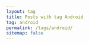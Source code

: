 ```yaml
---
layout: tag
title: Posts with tag Android
tag: android
permalink: /tags/android/
sitemap: false
---
```

